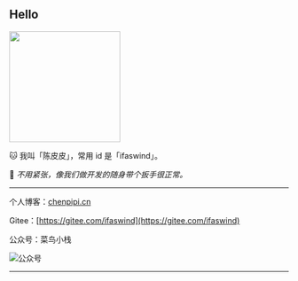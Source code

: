 ## Hello

<img src="https://image.chenpipi.cn/weixin/avatar.jpg" width="200" height="200">

🐱 我叫「陈皮皮」，常用 id 是「ifaswind」。

🔧 *不用紧张，像我们做开发的随身带个扳手很正常。*

---

个人博客：[chenpipi.cn](chenpipi.cn)

Gitee：[https://gitee.com/ifaswind](https://gitee.com/ifaswind)

公众号：菜鸟小栈

![公众号](https://image.chenpipi.cn/weixin/official-account.png)

---
